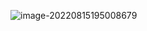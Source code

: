 ![image-20220815195008679](https://nme-200t.oss-cn-hangzhou.aliyuncs.com/template/202208151950561.png)